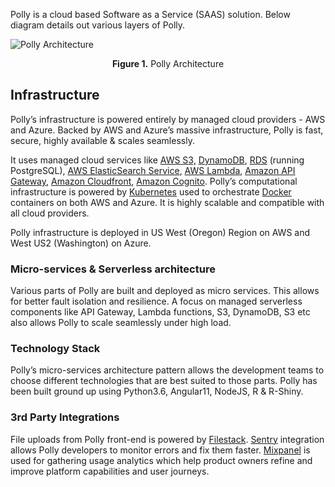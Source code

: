 Polly is a cloud based Software as a Service (SAAS) solution. Below diagram details out various layers of Polly.

![Polly Architecture](../img/Tech/PollyArchitecture_v1.png) <center>**Figure 1.** Polly Architecture</center>



## Infrastructure

Polly’s infrastructure is powered entirely by managed cloud providers - AWS and Azure. Backed by AWS and Azure’s massive infrastructure, Polly is fast, secure, highly available & scales seamlessly.

It uses managed cloud services like [AWS S3,](https://aws.amazon.com/s3/ "https://aws.amazon.com/s3/") [DynamoDB](https://aws.amazon.com/dynamodb/ "https://aws.amazon.com/dynamodb/"), [RDS](https://aws.amazon.com/rds/ "https://aws.amazon.com/rds/") (running PostgreSQL), [AWS ElasticSearch Service](https://aws.amazon.com/elasticsearch-service/ "https://aws.amazon.com/elasticsearch-service/"), [AWS Lambda](https://aws.amazon.com/lambda/ "https://aws.amazon.com/lambda/"), [Amazon API Gateway](https://aws.amazon.com/api-gateway/ "https://aws.amazon.com/api-gateway/"), [Amazon Cloudfront](https://aws.amazon.com/cloudfront/ "https://aws.amazon.com/cloudfront/"), [Amazon Cognito](https://aws.amazon.com/cognito/ "https://aws.amazon.com/cognito/"). Polly’s computational infrastructure is powered by [Kubernetes](https://kubernetes.io/ "https://kubernetes.io/") used to orchestrate [Docker](https://www.docker.com/ "https://www.docker.com/") containers on both AWS and Azure. It is highly scalable and compatible with all cloud providers.

Polly infrastructure is deployed in US West (Oregon) Region on AWS and West US2 (Washington) on Azure.

### Micro-services & Serverless architecture

Various parts of Polly are built and deployed as micro services. This allows for better fault isolation and resilience. A focus on managed serverless components like API Gateway, Lambda functions, S3, DynamoDB, S3 etc also allows Polly to scale seamlessly under high load.

### Technology Stack

Polly’s micro-services architecture pattern allows the development teams to choose different technologies that are best suited to those parts. Polly has been built ground up using Python3.6, Angular11, NodeJS, R & R-Shiny.

### 3rd Party Integrations

File uploads from Polly front-end is powered by [Filestack](https://www.filestack.com/ "https://www.filestack.com/"). [Sentry](https://sentry.io/welcome/ "https://sentry.io/welcome/") integration allows Polly developers to monitor errors and fix them faster. [Mixpanel](https://mixpanel.com/ "https://mixpanel.com/") is used for gathering usage analytics which help product owners refine and improve platform capabilities and user journeys.
